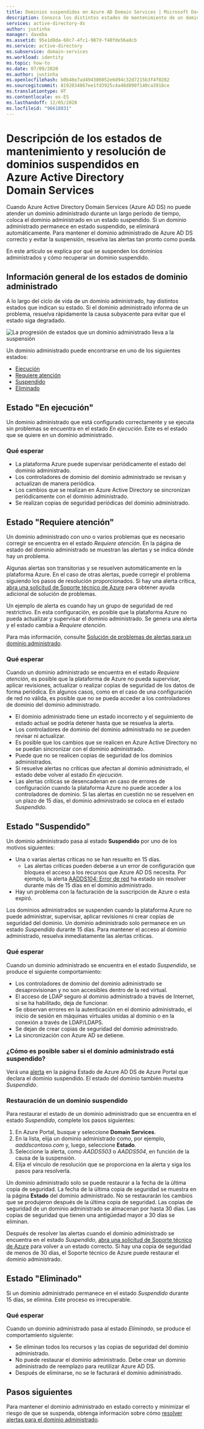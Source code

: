 ```yaml
---
title: Dominios suspendidos en Azure AD Domain Services | Microsoft Docs
description: Conozca los distintos estados de mantenimiento de un dominio administrado de Azure AD DS y cómo restaurar un dominio suspendido.
services: active-directory-ds
author: justinha
manager: daveba
ms.assetid: 95e1d8da-60c7-4fc1-987d-f48fde56a8cb
ms.service: active-directory
ms.subservice: domain-services
ms.workload: identity
ms.topic: how-to
ms.date: 07/09/2020
ms.author: justinha
ms.openlocfilehash: b0b48e7ad494386052e6d94c32d7215b3f4f0202
ms.sourcegitcommit: 8192034867ee1fd3925c4a48d890f140ca3918ce
ms.translationtype: HT
ms.contentlocale: es-ES
ms.lasthandoff: 12/05/2020
ms.locfileid: "96618831"
---
```

# <a name="understand-the-health-states-and-resolve-suspended-domains-in-azure-active-directory-domain-services"></a>Descripción de los estados de mantenimiento y resolución de dominios suspendidos en Azure Active Directory Domain Services

Cuando Azure Active Directory Domain Services (Azure AD DS) no puede atender un dominio administrado durante un largo período de tiempo, coloca el dominio administrado en un estado suspendido. Si un dominio administrado permanece en estado suspendido, se eliminará automáticamente. Para mantener el dominio administrado de Azure AD DS correcto y evitar la suspensión, resuelva las alertas tan pronto como pueda.

En este artículo se explica por qué se suspenden los dominios administrados y cómo recuperar un dominio suspendido.

## <a name="overview-of-managed-domain-states"></a>Información general de los estados de dominio administrado

A lo largo del ciclo de vida de un dominio administrado, hay distintos estados que indican su estado. Si el dominio administrado informa de un problema, resuelva rápidamente la causa subyacente para evitar que el estado siga degradado.

![La progresión de estados que un dominio administrado lleva a la suspensión](media/active-directory-domain-services-suspension/suspension-timeline.PNG)

Un dominio administrado puede encontrarse en uno de los siguientes estados:

* [Ejecución](#running-state)
* [Requiere atención](#needs-attention-state)
* [Suspendido](#suspended-state)
* [Eliminado](#deleted-state)

## <a name="running-state"></a>Estado "En ejecución"

Un dominio administrado que está configurado correctamente y se ejecuta sin problemas se encuentra en el estado *En ejecución*. Este es el estado que se quiere en un dominio administrado.

### <a name="what-to-expect"></a>Qué esperar

* La plataforma Azure puede supervisar periódicamente el estado del dominio administrado.
* Los controladores de dominio del dominio administrado se revisan y actualizan de manera periódica.
* Los cambios que se realizan en Azure Active Directory se sincronizan periódicamente con el dominio administrado.
* Se realizan copias de seguridad periódicas del dominio administrado.

## <a name="needs-attention-state"></a>Estado "Requiere atención"

Un dominio administrado con uno o varios problemas que es necesario corregir se encuentra en el estado *Requiere atención*. En la página de estado del dominio administrado se muestran las alertas y se indica dónde hay un problema.

Algunas alertas son transitorias y se resuelven automáticamente en la plataforma Azure. En el caso de otras alertas, puede corregir el problema siguiendo los pasos de resolución proporcionados. Si hay una alerta crítica, [abra una solicitud de Soporte técnico de Azure][azure-support] para obtener ayuda adicional de solución de problemas.

Un ejemplo de alerta es cuando hay un grupo de seguridad de red restrictivo. En esta configuración, es posible que la plataforma Azure no pueda actualizar y supervisar el dominio administrado. Se genera una alerta y el estado cambia a *Requiere atención*.

Para más información, consulte [Solución de problemas de alertas para un dominio administrado][resolve-alerts].

### <a name="what-to-expect"></a>Qué esperar

Cuando un dominio administrado se encuentra en el estado *Requiere atención*, es posible que la plataforma de Azure no pueda supervisar, aplicar revisiones, actualizar o realizar copias de seguridad de los datos de forma periódica. En algunos casos, como en el caso de una configuración de red no válida, es posible que no se pueda acceder a los controladores de dominio del dominio administrado.

* El dominio administrado tiene un estado incorrecto y el seguimiento de estado actual se podría detener hasta que se resuelva la alerta.
* Los controladores de dominio del dominio administrado no se pueden revisar ni actualizar.
* Es posible que los cambios que se realicen en Azure Active Directory no se puedan sincronizar con el dominio administrado.
* Puede que no se realicen copias de seguridad de los dominios administrados.
* Si resuelve alertas no críticas que afectan al dominio administrado, el estado debe volver al estado *En ejecución*.
* Las alertas críticas se desencadenan en caso de errores de configuración cuando la plataforma Azure no puede acceder a los controladores de dominio. Si las alertas en cuestión no se resuelven en un plazo de 15 días, el dominio administrado se coloca en el estado *Suspendido*.

## <a name="suspended-state"></a>Estado "Suspendido"

Un dominio administrado pasa al estado **Suspendido** por uno de los motivos siguientes:

* Una o varias alertas críticas no se han resuelto en 15 días.
    * Las alertas críticas pueden deberse a un error de configuración que bloquea el acceso a los recursos que Azure AD DS necesita. Por ejemplo, la alerta [AADDS104: Error de red][alert-nsg] ha estado sin resolver durante más de 15 días en el dominio administrado.
* Hay un problema con la facturación de la suscripción de Azure o esta expiró.

Los dominios administrados se suspenden cuando la plataforma Azure no puede administrar, supervisar, aplicar revisiones ni crear copias de seguridad del dominio. Un dominio administrado solo permanece en un estado *Suspendido* durante 15 días. Para mantener el acceso al dominio administrado, resuelva inmediatamente las alertas críticas.

### <a name="what-to-expect"></a>Qué esperar

Cuando un dominio administrado se encuentra en el estado *Suspendido*, se produce el siguiente comportamiento:

* Los controladores de dominio del dominio administrado se desaprovisionan y no son accesibles dentro de la red virtual.
* El acceso de LDAP seguro al dominio administrado a través de Internet, si se ha habilitado, deja de funcionar.
* Se observan errores en la autenticación en el dominio administrado, el inicio de sesión en máquinas virtuales unidas al dominio o en la conexión a través de LDAP/LDAPS.
* Se dejan de crear copias de seguridad del dominio administrado.
* La sincronización con Azure AD se detiene.

### <a name="how-do-you-know-if-your-managed-domain-is-suspended"></a>¿Cómo es posible saber si el dominio administrado está suspendido?

Verá una [alerta][resolve-alerts] en la página Estado de Azure AD DS de Azure Portal que declara el dominio suspendido. El estado del dominio también muestra *Suspendido*.

### <a name="restore-a-suspended-domain"></a>Restauración de un dominio suspendido

Para restaurar el estado de un dominio administrado que se encuentra en el estado *Suspendido*, complete los pasos siguientes:

1. En Azure Portal, busque y seleccione **Domain Services**.
1. En la lista, elija un dominio administrado como, por ejemplo, *aaddscontoso.com* y, luego, seleccione **Estado**.
1. Seleccione la alerta, como *AADDS503* o *AADDS504*, en función de la causa de la suspensión.
1. Elija el vínculo de resolución que se proporciona en la alerta y siga los pasos para resolverla.

Un dominio administrado solo se puede restaurar a la fecha de la última copia de seguridad. La fecha de la última copia de seguridad se muestra en la página **Estado** del dominio administrado. No se restaurarán los cambios que se produjeron después de la última copia de seguridad. Las copias de seguridad de un dominio administrado se almacenan por hasta 30 días. Las copias de seguridad que tienen una antigüedad mayor a 30 días se eliminan.

Después de resolver las alertas cuando el dominio administrado se encuentra en el estado *Suspendido*, [abra una solicitud de Soporte técnico de Azure][azure-support] para volver a un estado correcto. Si hay una copia de seguridad de menos de 30 días, el Soporte técnico de Azure puede restaurar el dominio administrado.

## <a name="deleted-state"></a>Estado "Eliminado"

Si un dominio administrado permanece en el estado *Suspendido* durante 15 días, se elimina. Este proceso es irrecuperable.

### <a name="what-to-expect"></a>Qué esperar

Cuando un dominio administrado pasa al estado *Eliminado*, se produce el comportamiento siguiente:

* Se eliminan todos los recursos y las copias de seguridad del dominio administrado.
* No puede restaurar el dominio administrado. Debe crear un dominio administrado de reemplazo para reutilizar Azure AD DS.
* Después de eliminarse, no se le facturará el dominio administrado.

## <a name="next-steps"></a>Pasos siguientes

Para mantener el dominio administrado en estado correcto y minimizar el riesgo de que se suspenda, obtenga información sobre cómo [resolver alertas para el dominio administrado][resolve-alerts].

<!-- INTERNAL LINKS -->
[alert-nsg]: alert-nsg.md
[azure-support]: ../active-directory/fundamentals/active-directory-troubleshooting-support-howto.md
[resolve-alerts]: troubleshoot-alerts.md
